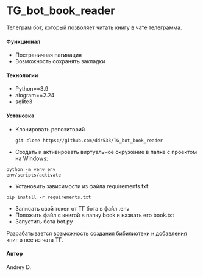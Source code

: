 # TG_bot_book_reader
Телеграм бот, который позволяет читать книгу в чате телеграмма.

#### Функционал
* Постраничная пагинация
* Возможность сохранять закладки

#### Технологии
* Python==3.9
* aiogram==2.24
* sqlite3

#### Установка
* Клонировать репозиторий
  ```
  git clone https://github.com/ddr533/TG_bot_book_reader
  ```
* Cоздать и активировать виртуальное окружение в папке с проектом на Windows:

```
python -m venv env
env/scripts/activate
```

* Установить зависимости из файла requirements.txt:
```
pip install -r requirements.txt
```
* Записать свой токен от ТГ бота в файл .env
* Положить файл с книгой в папку book и назвать его book.txt
* Запустить бота bot.py

Разрабатывается возможность создания бибилиотеки и добавления книг в нее из чата ТГ.

#### Автор 
Andrey D.




